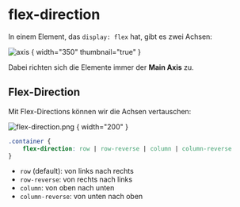 # flex-direction

In einem Element, das `display: flex` hat, gibt es zwei Achsen:

![axis](axis.png) { width="350" thumbnail="true" }

Dabei richten sich die Elemente immer der **Main Axis** zu.

## Flex-Direction

Mit Flex-Directions können wir die Achsen vertauschen:

![flex-direction.png](flex-direction.png) { width="200" }

````CSS
.container {
    flex-direction: row | row-reverse | column | column-reverse
}
````

- `row` (default): von links nach rechts
- `row-reverse`: von rechts nach links
- `column`: von oben nach unten
- `column-reverse`: von unten nach oben